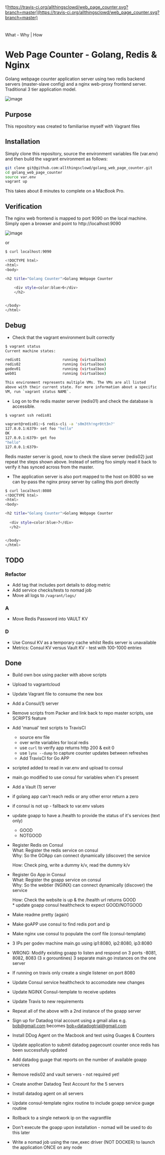 ![https://travis-ci.org/allthingsclowd/web_page_counter.svg?branch=master](https://travis-ci.org/allthingsclowd/web_page_counter.svg?branch=master)

# 
What - Why | How

# Web Page Counter - Golang, Redis & Nginx
Golang webpage counter application server using two redis backend servers (master-slave config) and a nginx web-proxy frontend server. Traditional 3 tier application model.

![image](https://user-images.githubusercontent.com/9472095/40512492-eadca63a-5f9a-11e8-89cc-392ad30c9cf7.png)

## Purpose
This repository was created to familiarise myself with Vagrant files

## Installation
Simply clone this repository, source the environment variables file (var.env) and then build the vagrant environment as follows:

``` bash
git clone git@github.com:allthingsclowd/golang_web_page_counter.git
cd golang_web_page_counter
source var.env
vagrant up
```

This takes about 8 minutes to complete on a MacBook Pro.

## Verification
The nginx web frontend is mapped to port 9090 on the local machine. Simply open a browser and point to http://localhost:9090  

![image](https://user-images.githubusercontent.com/9472095/40511389-6ec338d2-5f97-11e8-8796-a68d6d2268fd.png)

or

``` bash
$ curl localhost:9090

<!DOCTYPE html>
<html>
<body>

<h2 title="Golang Counter">Golang Webpage Counter
   
    <div style=color:blue>6</div>
    </h2>


</body>
</html>
```

## Debug
 - Check that the vagrant environment built correctly
 ``` bash
$ vagrant status
Current machine states:

redis01                   running (virtualbox)
redis02                   running (virtualbox)
godev01                   running (virtualbox)
web01                     running (virtualbox)

This environment represents multiple VMs. The VMs are all listed
above with their current state. For more information about a specific
VM, run `vagrant status NAME`.
 ```

 - Log on to the redis master server (redis01) and check the database is accessible.
 ``` bash
$ vagrant ssh redis01

vagrant@redis01:~$ redis-cli -a 's0m3th!ngr0tt3n?'
127.0.0.1:6379> set foo "hello"
OK
127.0.0.1:6379> get foo
"hello"
127.0.0.1:6379>
 ```
 Redis master server is good, now to check the slave server (redis02) just repeat the steps shown above. Instead of setting foo simply read it back to verify it has synced across from the master.

  - The application server is also port mapped to the host on 8080 so we can by-pass the nginx proxy server by calling this port directly
  ``` bash
$ curl localhost:8080
<!DOCTYPE html>
<html>
<body>

<h2 title="Golang Counter">Golang Webpage Counter
   
    <div style=color:blue>7</div>
    </h2>


</body>
</html>
```

## TODO

### Refactor
* Add tag that includes port details to ddog metric
* Add service checks/tests to nomad job
* Move all logs to `/vagrant/logs/`


### A
* Move Redis Password into VAULT KV



### D
* Use Consul KV as a temporary cache whilst Redis server is unavailable
* Metrics: Consul KV versus Vault KV - test with 100-1000 entries

## Done
* Build own box using packer with above scripts
* Upload to vagrantcloud
* Update Vagrant file to consume the new box
* Add a Consul(1) server 
* Remove scripts from Packer and link back to repo master scripts, use SCRIPTS feature
* Add 'manual' test scripts to TravisCI
   * source env file
   * over write variables for local redis 
   * use `curl` to verify app returns http 200 & exit 0
   * use `lynx --dump` to capture counter updates between refreshes
   * Add TravisCI for Go APP
* scripted added to read in var.env and upload to consul
* main.go modified to use consul for variables when it's present
* Add a Vault (1) server
* if golang app can't reach redis or any other error return a zero
* if consul is not up - fallback to var.env values
* update goapp to have a /health to provide the status of it's services (text only)
   * GOOD
   * NOTGOOD
* Register Redis on Consul  
   What: Register the redis service on consul  
   Why: So the GOApp can connect dynamically (discover) the service  
  
   How: Check ping, write a dummy k/v, read the dummy k/v  
* Register Go App in Consul  
   What: Register the goapp service on consul  
   Why: So the webtier (NGINX) can connect dynamically (discover) the service  
  
   How: Check the website is up & the /health url returns GOOD  
      * update goapp consul healthcheck to expect GOOD/NOTGOOD  
* Make readme pretty (again)  
* Make goAPP use consul to find redis port and ip  
* Make nginx use consul to populate the conf file (consul-template)
* 3 IPs per godev machine main.go using ip1:8080, ip2:8080, ip3:8080
* WRONG: Modify existing goapp to listen and respond on 3 ports -8081, 8082, 8083 (3 x gorountines)
 3 separate main.go instances on the one server
* If running on travis only create a single listener on port 8080
* Update Consul service healthcheck to accomodate new changes
* Update NGINX Consul-template to receive updates
* Update Travis to new requirements
* Repeat all of the above with a 2nd instance of the goapp server
* Sign up for Datadog trial account using a gmail alias e.g. <bob@gmail.com> becomes <bob+datadogtrial@gmail.com>
* Install DDog Agent on the Macbook and test using Guages & Counters
* Update application to submit datadog pagecount counter once redis has been successfully updated
* Add datadog guage that reports on the number of available goapp services
* Remove redis02 and vault servers - not required yet!
* Create another Datadog Test Account for the 5 servers
* Install datadog agent on all servers
* Update consul-template nginx routine to include goapp service guage routine
* Rollback to a single network ip on the vagrantfile
* Don't execute the goapp upon installation - nomad will be used to do this later
* Write a nomad job using the raw_exec driver (NOT DOCKER) to launch the application ONCE on any node



